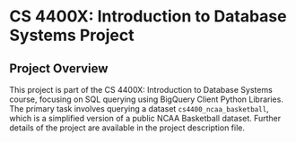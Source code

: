 # CS 4400X: Introduction to Database Systems Project

## Project Overview

This project is part of the CS 4400X: Introduction to Database Systems course, focusing on SQL querying using BigQuery Client Python Libraries. The primary task involves querying a dataset `cs4400_ncaa_basketball`, which is a simplified version of a public NCAA Basketball dataset. Further details of the project are available in the project description file.
